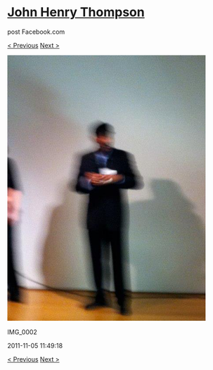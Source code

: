 # [John Henry Thompson](../README.md)
post Facebook.com

[< Previous](2011-11-05-7.md) [Next >](2011-11-05-9.md)

[![](../media/2011-11-05/Nari-we-the-people-IMG_0002.jpg)](../README.md)

IMG_0002

2011-11-05 11:49:18

[< Previous](2011-11-05-7.md) [Next >](2011-11-05-9.md)